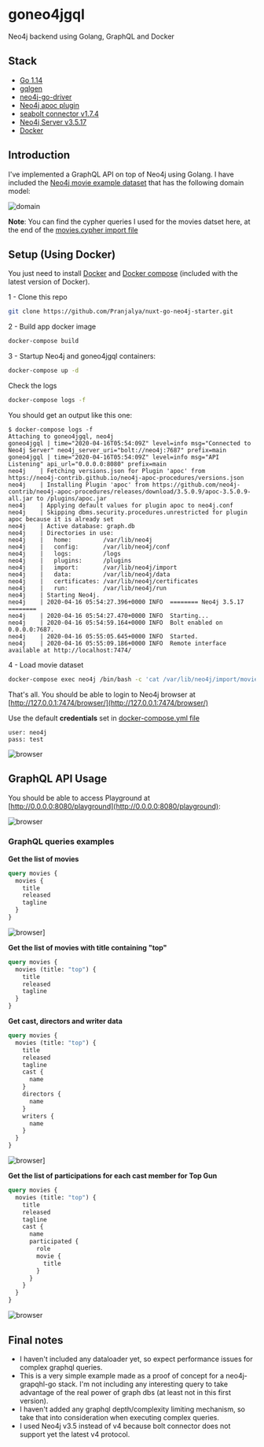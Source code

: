 # goneo4jgql

Neo4j backend using Golang, GraphQL and Docker

## Stack

* [Go 1.14](https://golang.org/doc/go1.14)
* [gqlgen](https://github.com/99designs/gqlgen)
* [neo4j-go-driver](https://github.com/neo4j/neo4j-go-driver)
* [Neo4j apoc plugin](https://github.com/neo4j-contrib/neo4j-apoc-procedures/releases/download/3.5.0.9/apoc-3.5.0.9-all.jar)
* [seabolt connector v1.7.4](https://github.com/neo4j-drivers/seabolt)
* [Neo4j Server v3.5.17](https://github.com/neo4j/neo4j/wiki/Neo4j-3.5-changelog#3517)
* [Docker](https://www.docker.com/)


## Introduction

I've implemented a GraphQL API on top of Neo4j using Golang. I have included the [Neo4j movie example dataset](https://neo4j.com/developer/guide-cypher-basics/) that has the following domain model:

![domain](./docs/i/domain.png)

**Note**: You can find the cypher queries I used for the movies datset here, at the end of the [movies.cypher import file](neo4j/import/movies.cypher)


## Setup (Using Docker)

You just need to install [Docker](https://docs.docker.com/get-docker/) and [Docker compose](https://docs.docker.com/compose/) (included with the latest version of Docker).

1 - Clone this repo
```bash
git clone https://github.com/Pranjalya/nuxt-go-neo4j-starter.git
```

2 - Build app docker image
```bash
docker-compose build
```

3 - Startup Neo4j and goneo4jgql containers:
```bash
docker-compose up -d
```

Check the logs
```bash
docker-compose logs -f
```

You should get an output like this one:
```
$ docker-compose logs -f
Attaching to goneo4jgql, neo4j
goneo4jgql | time="2020-04-16T05:54:09Z" level=info msg="Connected to Neo4j Server" neo4j_server_uri="bolt://neo4j:7687" prefix=main
goneo4jgql | time="2020-04-16T05:54:09Z" level=info msg="API Listening" api_url="0.0.0.0:8080" prefix=main
neo4j    | Fetching versions.json for Plugin 'apoc' from https://neo4j-contrib.github.io/neo4j-apoc-procedures/versions.json
neo4j    | Installing Plugin 'apoc' from https://github.com/neo4j-contrib/neo4j-apoc-procedures/releases/download/3.5.0.9/apoc-3.5.0.9-all.jar to /plugins/apoc.jar
neo4j    | Applying default values for plugin apoc to neo4j.conf
neo4j    | Skipping dbms.security.procedures.unrestricted for plugin apoc because it is already set
neo4j    | Active database: graph.db
neo4j    | Directories in use:
neo4j    |   home:         /var/lib/neo4j
neo4j    |   config:       /var/lib/neo4j/conf
neo4j    |   logs:         /logs
neo4j    |   plugins:      /plugins
neo4j    |   import:       /var/lib/neo4j/import
neo4j    |   data:         /var/lib/neo4j/data
neo4j    |   certificates: /var/lib/neo4j/certificates
neo4j    |   run:          /var/lib/neo4j/run
neo4j    | Starting Neo4j.
neo4j    | 2020-04-16 05:54:27.396+0000 INFO  ======== Neo4j 3.5.17 ========
neo4j    | 2020-04-16 05:54:27.470+0000 INFO  Starting...
neo4j    | 2020-04-16 05:54:59.164+0000 INFO  Bolt enabled on 0.0.0.0:7687.
neo4j    | 2020-04-16 05:55:05.645+0000 INFO  Started.
neo4j    | 2020-04-16 05:55:09.186+0000 INFO  Remote interface available at http://localhost:7474/
```

4 - Load movie dataset
```bash
docker-compose exec neo4j /bin/bash -c 'cat /var/lib/neo4j/import/movies.cypher | cypher-shell -u neo4j -p test'
```

That's all. You should be able to login to Neo4j browser at [http://127.0.0.1:7474/browser/](http://127.0.0.1:7474/browser/)

Use the default **credentials** set in [docker-compose.yml file](./docker-compose.yml)
```
user: neo4j
pass: test
```

![browser](./docs/i/neo4j_browser.png)


## GraphQL API Usage

You should be able to access Playground at [http://0.0.0.0:8080/playground](http://0.0.0.0:8080/playground):

![browser](./docs/i/playground.png)


### GraphQL queries examples

**Get the list of movies** 

```graphql
query movies {
  movies {
    title
    released
    tagline
  }
}
```

![browser](./docs/i/movie_list.png)]


**Get the list of movies with title containing "top"** 
```graphql
query movies {
  movies (title: "top") {
    title
    released
    tagline
  }
}
```

**Get cast, directors and writer data**
```graphql
query movies {
  movies (title: "top") {
    title
    released
    tagline
    cast {
      name
    }
    directors {
      name
    }
    writers {
      name
    }
  }
}
```

![browser](./docs/i/cast.png)]


**Get the list of participations for each cast member for Top Gun**
```graphql
query movies {
  movies (title: "top") {
    title
    released
    tagline
    cast {
      name
      participated {
        role
        movie {
          title
        }
      }
    }
  }
}
```

![browser](./docs/i/participations.png)


## Final notes

* I haven't included any dataloader yet, so expect performance issues for complex graphql queries.
* This is a very simple example made as a proof of concept for a neo4j-grapqhl-go stack. I'm not including any interesting query to take advantage of the real power of graph dbs (at least not in this first version).
* I haven't added any graphql depth/complexity limiting mechanism, so take that into consideration when executing complex queries.
* I used Neo4j v3.5 instead of v4 because bolt connector does not support yet the latest v4 protocol.
